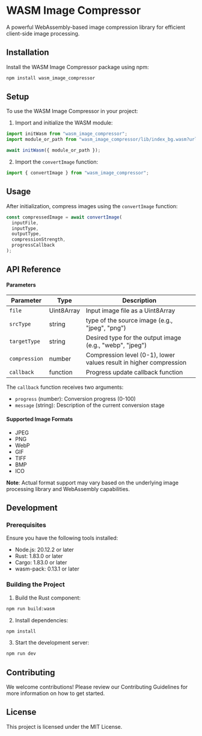 # WASM Image Compressor

A powerful WebAssembly-based image compression library for efficient client-side image processing.

## Installation

Install the WASM Image Compressor package using npm:

```bash
npm install wasm_image_compressor
```

## Setup

To use the WASM Image Compressor in your project:

1. Import and initialize the WASM module:

```javascript
import initWasm from "wasm_image_compressor";
import module_or_path from "wasm_image_compressor/lib/index_bg.wasm?url";

await initWasm({ module_or_path });
```

2. Import the `convertImage` function:

```javascript
import { convertImage } from "wasm_image_compressor";
```

## Usage

After initialization, compress images using the `convertImage` function:

```javascript
const compressedImage = await convertImage(
  inputFile,
  inputType,
  outputType,
  compressionStrength,
  progressCallback
);
```

## API Reference

#### Parameters

| Parameter     | Type       | Description                                                        |
| ------------- | ---------- | ------------------------------------------------------------------ |
| `file`        | Uint8Array | Input image file as a Uint8Array                                   |
| `srcType`     | string     | type of the source image (e.g., "jpeg", "png")                     |
| `targetType`  | string     | Desired type for the output image (e.g., "webp", "jpeg")           |
| `compression` | number     | Compression level (0-1), lower values result in higher compression |
| `callback`    | function   | Progress update callback function                                  |

The `callback` function receives two arguments:

- `progress` (number): Conversion progress (0-100)
- `message` (string): Description of the current conversion stage

#### Supported Image Formats

- JPEG
- PNG
- WebP
- GIF
- TIFF
- BMP
- ICO

**Note**: Actual format support may vary based on the underlying image processing library and WebAssembly capabilities.

## Development

### Prerequisites

Ensure you have the following tools installed:

- Node.js: 20.12.2 or later
- Rust: 1.83.0 or later
- Cargo: 1.83.0 or later
- wasm-pack: 0.13.1 or later

### Building the Project

1. Build the Rust component:

```bash
npm run build:wasm
```

2. Install dependencies:

```bash
npm install
```

3. Start the development server:

```bash
npm run dev
```

## Contributing

We welcome contributions! Please review our Contributing Guidelines for more information on how to get started.

## License

This project is licensed under the MIT License.
